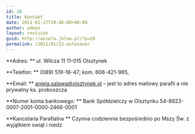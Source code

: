 ```yaml
---
id: 26
title: Kontakt
date: 2011-01-17T19:46:08+00:00
author: admin
layout: revision
guid: http://aniela.jblew.pl/?p=26
permalink: /2011/01/23-autosave/
---
```


**Adres: **
ul. Wilcza 11
11-015 Olsztynek

**Telefon: **
(089) 519-16-47; kom. 606-421-965,

**Email: **
[aniela.salawa@olsztynek.pl](mailto:aniela.salawa@olsztynek.pl?subject=Mail%20ze%20strony%20www) &#8211; jest to adres mailowy parafii a nie prywatny ks. proboszcza

**Numer konta bankowego: **
Bank Spółdzielczy w Olsztynku 54-8823-0007-2001-0000-2466-0001

**Kancelaria Parafialna **
Czynna codziennie bezpośrednio po Mszy Św. z wyjątkiem swiąt i niedz

